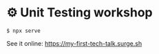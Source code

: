 # ⚙️ Unit Testing workshop

```
$ npx serve
```

See it online:
https://my-first-tech-talk.surge.sh
